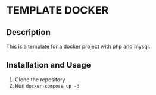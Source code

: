 # TEMPLATE DOCKER

## Description

This is a template for a docker project with php and mysql.

## Installation and Usage

1. Clone the repository
2. Run `docker-compose up -d`
